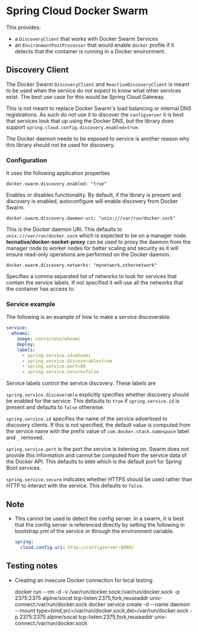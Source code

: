 # Spring Cloud Docker Swarm

This provides:

* a `DiscoveryClient` that works with Docker Swarm Services
* an `EnvironmentPostProcessor` that would enable `docker` profile if it detects that the container is running in a Docker environment.

## Discovery Client

The Docker Swarm `DiscoveryClient` and `ReactiveDiscoveryClient` is meant to be used when the service do not expect to know what other services exist.  The best use case for this would be Spring Cloud Gateway.  

This is not meant to replace Docker Swarm's load balancing or internal DNS registrations.  As such do not use it to discover the `configserver` it is best that services look that up using the Docker DNS, but the library does support `spring.cloud.config.discovery.enabled=true`.

The Docker daemon needs to be exposed to service is another reason why this library should not be used for discovery.

### Configuration

It uses the following application properties

    docker.swarm.discovery.enabled: "true"
    
Enables or disables functionality.  By default, if the library is present and discovery is enabled, autoconfigure will enable discovery from Docker Swarm.

    docker.swarm.discovery.daemon-uri: "unix:///var/run/docker.sock"
    
This is the Docker daemon URI.  This defaults to `unix:///var/run/docker.sock` which is expected to be on a manager node.  **tecnativa/docker-socket-proxy** can be used to proxy the daemon from the manager node to worker nodes for better scaling and security as it will ensure read-only operations are performed on the Docker daemon.

    docker.swarm.discovery.networks: "mynetwork,othernetwork"
    
Specifies a comma separated list of networks to look for services that contain the service labels. If not specified it will use all the networks that the container has access to.

### Service example

The following is an example of how to make a service discoverable.

```yaml
service:
  whoami:
    image: containous/whoami
    deploy:
    labels:
      - spring.service.id=whoami
      - spring.service.discoverable=true
      - spring.service.port=80
      - spring.service.secure=false
 ```

Service labels control the service discovery.  These labels are

`spring.service.discoverable` explicitly specifies whether discovery should be enabled for the service.  This defaults to `true` if `spring.service.id` is present and defaults to `false` otherwise.

`spring.service.id` specifies the name of the service advertised to discovery clients.  If this is not specified, the default value is computed from the service name with the prefix value of `com.docker.stack.namespace` label and `_` removed.

`spring.service.port` is the port the service is listening on.  Swarm does not provide this information and cannot be computed from the service data of the Docker API.  This defaults to `8080` which is the default port for Spring Boot services.

`spring.service.secure` indicates whether HTTPS should be used rather than HTTP to interact with the service.  This defaults to `false`.


## Note

* This cannot be used to detect the config server.  In a swarm, it is best that the config server is referenced directly by setting the following in bootstrap.yml of the service or through the environment variable.

    ```yaml
    spring:
      cloud.config.uri: http://configserver:8080/
    ```

## Testing notes

* Creating an insecure Docker connection for local testing

    docker run --rm -d -v /var/run/docker.sock:/var/run/docker.sock -p 2375:2375 alpine/socat tcp-listen:2375,fork,reuseaddr unix-connect:/var/run/docker.sock 
    docker service create -d --name daemon --mount type=bind,src=/var/run/docker.sock,dst=/var/run/docker.sock -p 2375:2375 alpine/socat tcp-listen:2375,fork,reuseaddr unix-connect:/var/run/docker.sock